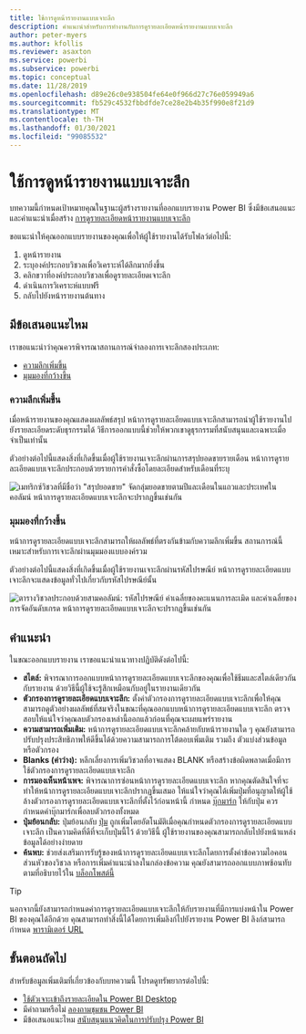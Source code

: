 ```yaml
---
title: ใช้การดูหน้ารายงานแบบเจาะลึก
description: คำแนะนำสำหรับการทำงานกับการดูรายละเอียดหน้ารายงานแบบเจาะลึก
author: peter-myers
ms.author: kfollis
ms.reviewer: asaxton
ms.service: powerbi
ms.subservice: powerbi
ms.topic: conceptual
ms.date: 11/28/2019
ms.openlocfilehash: d89e26c0e938504fe64e0f966d27c76e059949a6
ms.sourcegitcommit: fb529c4532fbbdfde7ce28e2b4b35f990e8f21d9
ms.translationtype: MT
ms.contentlocale: th-TH
ms.lasthandoff: 01/30/2021
ms.locfileid: "99085532"
---
```

# <a name="use-report-page-drillthrough"></a>ใช้การดูหน้ารายงานแบบเจาะลึก

บทความนี้กำหนดเป้าหมายคุณในฐานะผู้สร้างรายงานที่ออกแบบรายงาน Power BI ซึ่งมีข้อเสนอแนะและคำแนะนำเมื่อสร้าง [การดูรายละเอียดหน้ารายงานแบบเจาะลึก](../create-reports/desktop-drillthrough.md)

ขอแนะนำให้คุณออกแบบรายงานของคุณเพื่อให้ผู้ใช้รายงานได้รับโฟลว์ต่อไปนี้:

1. ดูหน้ารายงาน
2. ระบุองค์ประกอบวิชวลเพื่อวิเคราะห์ได้ลึกมากยิ่งขึ้น
3. คลิกขวาที่องค์ประกอบวิชวลเพื่อดูรายละเอียดเจาะลึก
4. ดำเนินการวิเคราะห์แบบฟรี
5. กลับไปยังหน้ารายงานต้นทาง

## <a name="suggestions"></a>มีข้อเสนอแนะไหม

เราขอแนะนำว่าคุณควรพิจารณาสถานการณ์จำลองการเจาะลึกสองประเภท:

- [ความลึกเพิ่มขึ้น](#additional-depth)
- [มุมมองที่กว้างขึ้น](#broader-perspective)

### <a name="additional-depth"></a>ความลึกเพิ่มขึ้น

เมื่อหน้ารายงานของคุณแสดงผลลัพธ์สรุป หน้าการดูรายละเอียดแบบเจาะลึกสามารถนำผู้ใช้รายงานไปยังรายละเอียดระดับธุรกรรมได้ วิธีการออกแบบนี้ช่วยให้พวกเขาดูธุรกรรมที่สนับสนุนและเฉพาะเมื่อจำเป็นเท่านั้น

ตัวอย่างต่อไปนี้แสดงสิ่งที่เกิดขึ้นเมื่อผู้ใช้รายงานเจาะลึกผ่านการสรุปยอดขายรายเดือน หน้าการดูรายละเอียดแบบเจาะลึกประกอบด้วยรายการคำสั่งซื้อโดยละเอียดสำหรับเดือนที่ระบุ

![เมทริกซ์วิชวลที่มีชื่อว่า "สรุปยอดขาย" จัดกลุ่มยอดขายตามปีและเดือนในแถวและประเทศในคอลัมน์ หน้าการดูรายละเอียดแบบเจาะลึกจะปรากฏขึ้นเช่นกัน](media/report-drillthrough/suggestion-drillthrough-add-depth.png)

### <a name="broader-perspective"></a>มุมมองที่กว้างขึ้น

หน้าการดูรายละเอียดแบบเจาะลึกสามารถให้ผลลัพธ์ที่ตรงกันข้ามกับความลึกเพิ่มขึ้น สถานการณ์นี้เหมาะสำหรับการเจาะลึกผ่านมุมมองแบบองค์รวม

ตัวอย่างต่อไปนี้แสดงสิ่งที่เกิดขึ้นเมื่อผู้ใช้รายงานเจาะลึกผ่านรหัสไปรษณีย์ หน้าการดูรายละเอียดแบบเจาะลึกจะแสดงข้อมูลทั่วไปเกี่ยวกับรหัสไปรษณีย์นั้น

![ตารางวิชวลประกอบด้วยสามคอลัมน์: รหัสไปรษณีย์ ค่าเฉลี่ยของคะแนนการละเมิด และค่าเฉลี่ยของการจัดอันดับเกรด หน้าการดูรายละเอียดแบบเจาะลึกจะปรากฏขึ้นเช่นกัน](media/report-drillthrough/suggestion-drillthrough-broader-perspective.png)

## <a name="recommendations"></a>คำแนะนำ

ในขณะออกแบบรายงาน เราขอแนะนำแนวทางปฏิบัติดังต่อไปนี้:

- **สไตล์:** พิจารณาการออกแบบหน้าการดูรายละเอียดแบบเจาะลึกของคุณเพื่อใช้ธีมและสไตล์เดียวกันกับรายงาน ด้วยวิธีนี้ผู้ใช้จะรู้สึกเหมือนกับอยู่ในรายงานเดียวกัน
- **ตัวกรองการดูรายละเอียดแบบเจาะลึก:** ตั้งค่าตัวกรองการดูรายละเอียดแบบเจาะลึกเพื่อให้คุณสามารถดูตัวอย่างผลลัพธ์ที่สมจริงในขณะที่คุณออกแบบหน้าการดูรายละเอียดแบบเจาะลึก ตรวจสอบให้แน่ใจว่าคุณลบตัวกรองเหล่านี้ออกแล้วก่อนที่คุณจะเผยแพร่รายงาน
- **ความสามารถเพิ่มเติม:** หน้าการดูรายละเอียดแบบเจาะลึกคล้ายกับหน้ารายงานใด ๆ คุณยังสามารถปรับปรุงประสิทธิภาพให้ดีขึ้นได้ด้วยความสามารถการโต้ตอบเพิ่มเติม รวมถึง ตัวแบ่งส่วนข้อมูลหรือตัวกรอง
- **Blanks (ค่าว่าง):** หลีกเลี่ยงการเพิ่มวิชวลที่อาจแสดง BLANK หรือสร้างข้อผิดพลาดเมื่อมีการใช้ตัวกรองการดูรายละเอียดแบบเจาะลึก
- **การมองเห็นหน้าเพจ:** พิจารณาการซ่อนหน้าการดูรายละเอียดแบบเจาะลึก หากคุณตัดสินใจที่จะทำให้หน้าการดูรายละเอียดแบบเจาะลึกปรากฏขึ้นเสมอ ให้แน่ใจว่าคุณได้เพิ่มปุ่มที่อนุญาตให้ผู้ใช้ล้างตัวกรองการดูรายละเอียดแบบเจาะลึกที่ตั้งไว้ก่อนหน้านี้ กำหนด [บุ๊กมาร์ก](../create-reports/desktop-bookmarks.md) ให้กับปุ่ม ควรกำหนดค่าบุ๊กมาร์กเพื่อลบตัวกรองทั้งหมด
- **ปุ่มย้อนกลับ:** ปุ่มย้อนกลับ [ปุ่ม](../create-reports/desktop-buttons.md) ถูกเพิ่มโดยอัตโนมัติเมื่อคุณกำหนดตัวกรองการดูรายละเอียดแบบเจาะลึก เป็นความคิดที่ดีที่จะเก็บปุ่มนี้ไว้ ด้วยวิธีนี้ ผู้ใช้รายงานของคุณสามารถกลับไปยังหน้าแหล่งข้อมูลได้อย่างง่ายดาย
- **ค้นพบ:** ช่วยส่งเสริมการรับรู้ของหน้าการดูรายละเอียดแบบเจาะลึกโดยการตั้งค่าข้อความไอคอนส่วนหัวของวิชวล หรือการเพิ่มคำแนะนำลงในกล่องข้อความ คุณยังสามารถออกแบบภาพซ้อนทับ ตามที่อธิบายไว้ใน [บล็อกโพสต์นี้](https://alluringbi.com/2019/10/23/overlays-for-true-self-serve-reporting/)

> [!TIP]
> นอกจากนี้ยังสามารถกำหนดค่าการดูรายละเอียดแบบเจาะลึกให้กับรายงานที่มีการแบ่งหน้าใน Power BI ของคุณได้อีกด้วย คุณสามารถทำสิ่งนี้ได้โดยการเพิ่มลิงก์ไปยังรายงาน Power BI ลิงก์สามารถกำหนด [พารามิเตอร์ URL](https://powerbi.microsoft.com/blog/url-parameters-for-paginated-reports-are-now-available/)

## <a name="next-steps"></a>ขั้นตอนถัดไป

สำหรับข้อมูลเพิ่มเติมที่เกี่ยวข้องกับบทความนี้ โปรดดูทรัพยากรต่อไปนี้:

- [ใช้ตัวเจาะเข้าถึงรายละเอียดใน Power BI Desktop](../create-reports/desktop-drillthrough.md)
- มีคำถามหรือไม่ [ลองถามชุมชน Power BI](https://community.powerbi.com/)
- มีข้อเสนอแนะไหม [สนับสนุนแนวคิดในการปรับปรุง Power BI](https://ideas.powerbi.com/)
